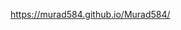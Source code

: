 https://murad584.github.io/Murad584/

<!---
Murad584/Murad584 is a ✨ special ✨ repository because its `README.md` (this file) appears on your GitHub profile.
You can click the Preview link to take a look at your changes.
--->
